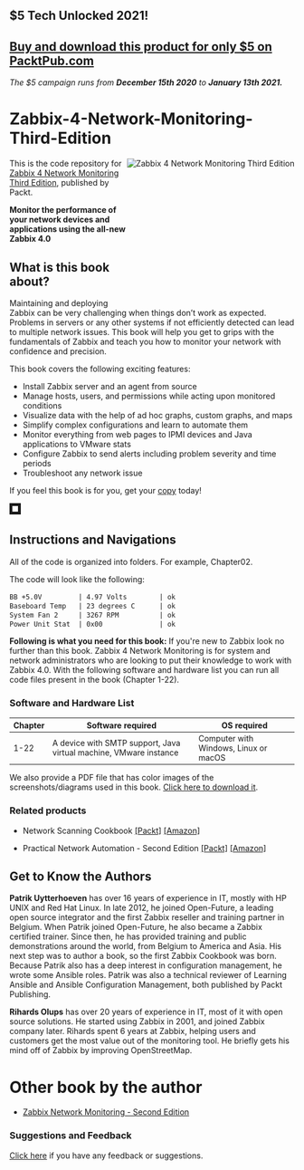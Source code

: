 ## $5 Tech Unlocked 2021!
[Buy and download this product for only $5 on PacktPub.com](https://www.packtpub.com/)
-----
*The $5 campaign         runs from __December 15th 2020__ to __January 13th 2021.__*

# Zabbix-4-Network-Monitoring-Third-Edition

<a href="https://www.packtpub.com/networking-and-servers/zabbix-4-network-monitoring-third-edition?utm_source=github&utm_medium=repository&utm_campaign=9781789340266"><img src="https://www.packtpub.com/sites/default/files/B11039_0.png" alt="Zabbix 4 Network Monitoring Third Edition" height="256px" align="right"></a>

This is the code repository for [Zabbix 4 Network Monitoring Third Edition](https://www.packtpub.com/networking-and-servers/zabbix-4-network-monitoring-third-edition?utm_source=github&utm_medium=repository&utm_campaign=9781789340266), published by Packt.

**Monitor the performance of your network devices and applications using the all-new Zabbix 4.0**

## What is this book about?
Maintaining and deploying Zabbix can be very challenging when things don’t work as expected. Problems in servers or any other systems if not efficiently detected can lead to multiple network issues. This book will help you get to grips with the fundamentals of Zabbix and teach you how to monitor your network with confidence and precision.

This book covers the following exciting features:
* Install Zabbix server and an agent from source
* Manage hosts, users, and permissions while acting upon monitored conditions
* Visualize data with the help of ad hoc graphs, custom graphs, and maps
* Simplify complex configurations and learn to automate them
* Monitor everything from web pages to IPMI devices and Java applications to VMware stats
* Configure Zabbix to send alerts including problem severity and time periods
* Troubleshoot any network issue

If you feel this book is for you, get your [copy](https://www.amazon.com/dp/1789134323) today!

<a href="https://www.packtpub.com/?utm_source=github&utm_medium=banner&utm_campaign=GitHubBanner"><img src="https://raw.githubusercontent.com/PacktPublishing/GitHub/master/GitHub.png" 
alt="https://www.packtpub.com/" border="5" /></a>

## Instructions and Navigations
All of the code is organized into folders. For example, Chapter02.

The code will look like the following:
```
BB +5.0V         | 4.97 Volts        | ok 
Baseboard Temp   | 23 degrees C      | ok 
System Fan 2     | 3267 RPM          | ok 
Power Unit Stat  | 0x00              | ok 

```

**Following is what you need for this book:**
If you're new to Zabbix look no further than this book. Zabbix 4 Network Monitoring is for system and network administrators who are looking to put their knowledge to work with Zabbix 4.0.
With the following software and hardware list you can run all code files present in the book (Chapter 1-22).
### Software and Hardware List
| Chapter | Software required | OS required |
| -------- | ------------------------------------ | ----------------------------------- |
| 1-22 | A device with SMTP support, Java virtual machine, VMware instance | Computer with Windows, Linux or macOS |


We also provide a PDF file that has color images of the screenshots/diagrams used in this book. [Click here to download it](https://www.packtpub.com/sites/default/files/downloads/9781789340266_ColorImages.pdf).

### Related products <Paste books from the Other books you may enjoy section>
* Network Scanning Cookbook [[Packt]](https://www.packtpub.com/networking-and-servers/network-scanning-cookbook?utm_source=github&utm_medium=repository&utm_campaign=9781789346480) [[Amazon]](https://www.amazon.com/dp/1789346487)

* Practical Network Automation - Second Edition [[Packt]](https://www.packtpub.com/networking-and-servers/practical-network-automation-second-edition?utm_source=github&utm_medium=repository&utm_campaign=9781789955651) [[Amazon]](https://www.amazon.com/dp/1789955653)
## Get to Know the Authors
**Patrik Uytterhoeven**
 has over 16 years of experience in IT, mostly with HP UNIX and Red Hat Linux. In late 2012, he joined Open-Future, a leading open source integrator and the first Zabbix reseller and training partner in Belgium. When Patrik joined Open-Future, he also became a Zabbix certified trainer. Since then, he has provided training and public demonstrations around the world, from Belgium to America and Asia. His next step was to author a book, so the first Zabbix Cookbook was born. Because Patrik also has a deep interest in configuration management, he wrote some Ansible roles. Patrik was also a technical reviewer of Learning Ansible and Ansible Configuration Management, both published by Packt Publishing.
 
 **Rihards Olups**
has over 20 years of experience in IT, most of it with open source solutions. He started using Zabbix in 2001, and joined Zabbix company later. Rihards spent 6 years at Zabbix, helping users and customers get the most value out of the monitoring tool. He briefly gets his mind off of Zabbix by improving OpenStreetMap.

# Other book by the author
* [Zabbix Network Monitoring - Second Edition](https://www.packtpub.com/networking-and-servers/zabbix-network-monitoring-second-edition?utm_source=github&utm_medium=repository&utm_campaign=9781782161288)

### Suggestions and Feedback
[Click here](https://docs.google.com/forms/d/e/1FAIpQLSdy7dATC6QmEL81FIUuymZ0Wy9vH1jHkvpY57OiMeKGqib_Ow/viewform) if you have any feedback or suggestions.
